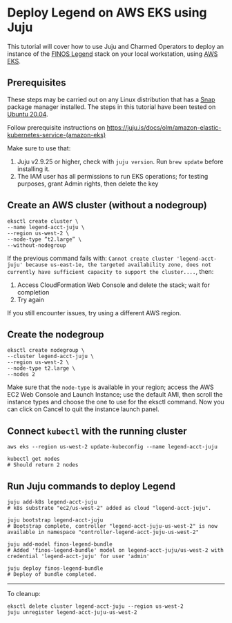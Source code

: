 # Deploy Legend on AWS EKS using Juju
This tutorial will cover how to use Juju and Charmed Operators to deploy an instance of the [FINOS Legend](https://www.finos.org/legend) stack on your local workstation, using [AWS EKS](https://aws.amazon.com/eks/).

## Prerequisites
These steps may be carried out on any Linux distribution that has a [Snap](https://snapcraft.io/) package manager installed. The steps in this tutorial have been tested on [Ubuntu 20.04](https://releases.ubuntu.com/focal/). 

Follow prerequisite instructions on https://juju.is/docs/olm/amazon-elastic-kubernetes-service-(amazon-eks)

Make sure to use that:
1. Juju v2.9.25 or higher, check with `juju version`. Run `brew update` before installing it.
2. The IAM user has all permissions to run EKS operations; for testing purposes, grant Admin rights, then delete the key

## Create an AWS cluster (without a nodegroup)
```
eksctl create cluster \
--name legend-acct-juju \
--region us-west-2 \
--node-type ”t2.large” \
--without-nodegroup
```

If the previous command fails with: `Cannot create cluster 'legend-acct-juju' because us-east-1e, the targeted availability zone, does not currently have sufficient capacity to support the cluster....`, then:
1. Access CloudFormation Web Console and delete the stack; wait for completion
2. Try again

If you still encounter issues, try using a different AWS region.

## Create the nodegroup
```
eksctl create nodegroup \
--cluster legend-acct-juju \
--region us-west-2 \
--node-type t2.large \
--nodes 2
```

Make sure that the `node-type` is available in your region; access the AWS EC2 Web Console and Launch Instance; use the default AMI, then scroll the instance types and choose the one to use for the eksctl command. Now you can click on Cancel to quit the instance launch panel.

## Connect `kubectl` with the running cluster
```
aws eks --region us-west-2 update-kubeconfig --name legend-acct-juju

kubectl get nodes
# Should return 2 nodes
```

## Run Juju commands to deploy Legend
```
juju add-k8s legend-acct-juju
# k8s substrate "ec2/us-west-2" added as cloud "legend-acct-juju".

juju bootstrap legend-acct-juju
# Bootstrap complete, controller "legend-acct-juju-us-west-2" is now available in namespace "controller-legend-acct-juju-us-west-2"

juju add-model finos-legend-bundle
# Added 'finos-legend-bundle' model on legend-acct-juju/us-west-2 with credential 'legend-acct-juju' for user 'admin'

juju deploy finos-legend-bundle
# Deploy of bundle completed.
```

---

To cleanup:
```
eksctl delete cluster legend-acct-juju --region us-west-2
juju unregister legend-acct-juju-us-west-2
```
